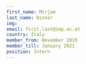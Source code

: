 ```yaml
---
first_name: Mirjam
last_name: Binner
img: 
email: first.last@imp.ac.at
country: Italy
member_from: November 2019
member_till: January 2021
position: Intern
---
```

